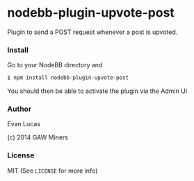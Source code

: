 # nodebb-plugin-upvote-post

Plugin to send a POST request whenever a post is upvoted.

### Install

Go to your NodeBB directory and

```bash
$ npm install nodebb-plugin-upvote-post
```

You should then be able to activate the plugin via the Admin UI

### Author

Evan Lucas

(c) 2014 GAW Miners

### License

MIT (See `LICENSE` for more info)
